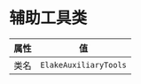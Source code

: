 # 辅助工具类

| 属性 |          值           |
| :--: | :-------------------: |
| 类名 | `ElakeAuxiliaryTools` |
